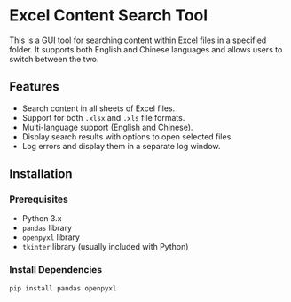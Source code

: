 # Excel Content Search Tool

This is a GUI tool for searching content within Excel files in a specified folder. It supports both English and Chinese languages and allows users to switch between the two.

## Features

- Search content in all sheets of Excel files.
- Support for both `.xlsx` and `.xls` file formats.
- Multi-language support (English and Chinese).
- Display search results with options to open selected files.
- Log errors and display them in a separate log window.

## Installation

### Prerequisites

- Python 3.x
- `pandas` library
- `openpyxl` library
- `tkinter` library (usually included with Python)

### Install Dependencies

```bash
pip install pandas openpyxl